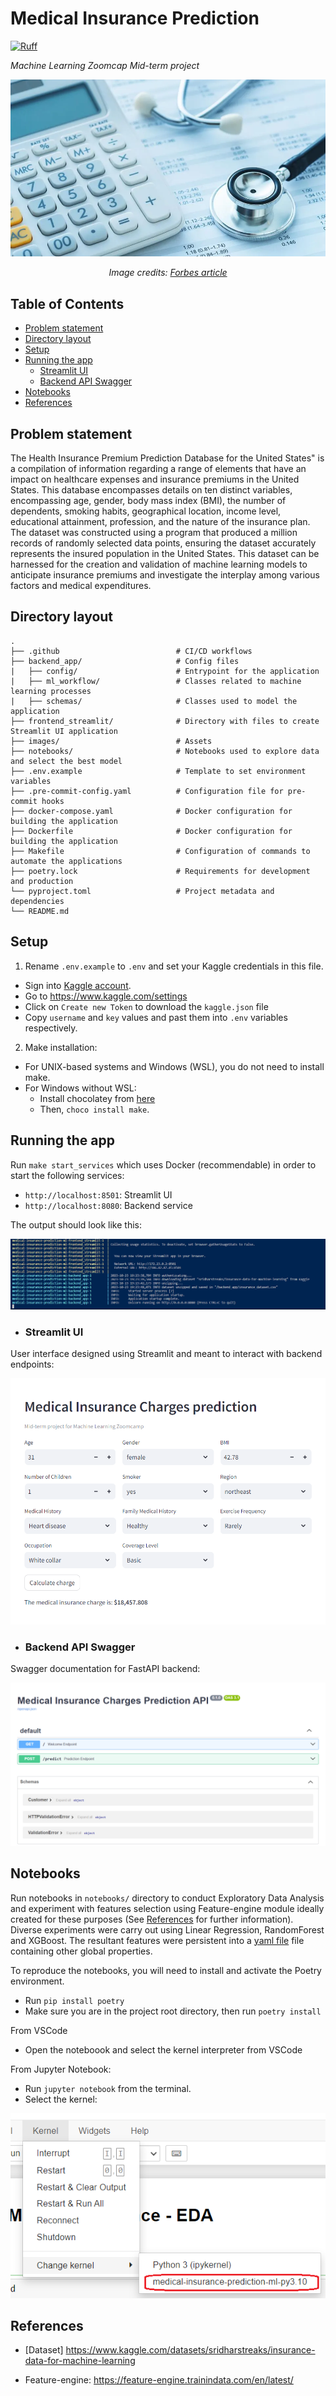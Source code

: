 # Medical Insurance Prediction

[![Ruff](https://img.shields.io/endpoint?url=https://raw.githubusercontent.com/astral-sh/ruff/main/assets/badge/v2.json)](https://github.com/astral-sh/ruff)

*Machine Learning Zoomcap Mid-term project*

![Alt text](./images/cover.webp)
<p align="center">
  <i>Image credits: <a href='https://www.forbes.com/advisor/health-insurance/how-much-does-health-insurance-cost/'>Forbes article</a></i>
</p>

## Table of Contents

<!--ts-->
* [Problem statement](#problem-statement)
* [Directory layout](#directory-layout)
* [Setup](#setup)
* [Running the app](#running-the-app)
    * [Streamlit UI](#streamlit-ui)
    * [Backend API Swagger](#backend-api-swagger)
* [Notebooks](#notebooks)
* [References](#references)
<!--te-->

## Problem statement

The Health Insurance Premium Prediction Database for the United States" is a compilation of information regarding a range of elements that have an impact on healthcare expenses and insurance premiums in the United States. This database encompasses details on ten distinct variables, encompassing age, gender, body mass index (BMI), the number of dependents, smoking habits, geographical location, income level, educational attainment, profession, and the nature of the insurance plan. The dataset was constructed using a program that produced a million records of randomly selected data points, ensuring the dataset accurately represents the insured population in the United States. This dataset can be harnessed for the creation and validation of machine learning models to anticipate insurance premiums and investigate the interplay among various factors and medical expenditures.


## Directory layout

```
.
├── .github                          # CI/CD workflows
├── backend_app/                     # Config files
|   ├── config/                      # Entrypoint for the application
|   ├── ml_workflow/                 # Classes related to machine learning processes
|   ├── schemas/                     # Classes used to model the application
├── frontend_streamlit/              # Directory with files to create Streamlit UI application
├── images/                          # Assets
├── notebooks/                       # Notebooks used to explore data and select the best model
├── .env.example                     # Template to set environment variables
├── .pre-commit-config.yaml          # Configuration file for pre-commit hooks
├── docker-compose.yaml              # Docker configuration for building the application
├── Dockerfile                       # Docker configuration for building the application
├── Makefile                         # Configuration of commands to automate the applications
├── poetry.lock                      # Requirements for development and production
└── pyproject.toml                   # Project metadata and dependencies
└── README.md
```

## Setup

1. Rename `.env.example` to `.env` and set your Kaggle credentials in this file.

* Sign into [Kaggle account](https://www.kaggle.com).
* Go to https://www.kaggle.com/settings
* Click on `Create new Token` to download the `kaggle.json` file
* Copy `username` and `key` values and past them into `.env` variables respectively.

2. Make installation:

<!--ts-->
* For UNIX-based systems and Windows (WSL), you do not need to install make.
* For Windows without WSL: 
    * Install chocolatey from [here](https://chocolatey.org/install)
    * Then, `choco install make`.
<!--te-->

## Running the app

Run `make start_services` which uses Docker (recommendable) in order to start the following services:

* `http://localhost:8501`: Streamlit UI
* `http://localhost:8080`: Backend service

The output should look like this:

![Alt text](./images/output.png)

* ### Streamlit UI

User interface designed using Streamlit and meant to interact with backend endpoints:

![Alt text](./images/streamlit-ui.png)

* ### Backend API Swagger

Swagger documentation for FastAPI backend:

![Alt text](./images/swagger.png)

## Notebooks

Run notebooks in `notebooks/` directory to conduct Exploratory Data Analysis and experiment with features selection using Feature-engine module ideally created for these purposes (See [References](#references) for further information). Diverse experiments were carry out using Linear Regression, RandomForest and XGBoost. The resultant features were persistent into a [yaml file](./backend_app/config/params.yaml) file containing other global properties.

To reproduce the notebooks, you will need to install and activate the Poetry environment.

* Run `pip install poetry`
* Make sure you are in the project root directory, then run `poetry install`

From VSCode

* Open the noteboook and select the kernel interpreter from VSCode 

From Jupyter Notebook:
* Run `jupyter notebook` from the terminal.
* Select the kernel:

![Alt text](./images/select-kernel.png)

## References

* [Dataset] https://www.kaggle.com/datasets/sridharstreaks/insurance-data-for-machine-learning

* Feature-engine: https://feature-engine.trainindata.com/en/latest/
